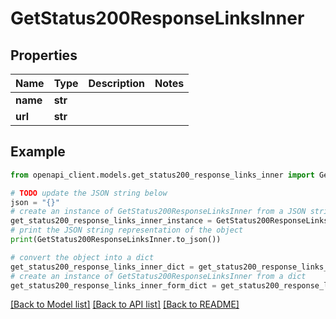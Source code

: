 # GetStatus200ResponseLinksInner


## Properties

Name | Type | Description | Notes
------------ | ------------- | ------------- | -------------
**name** | **str** |  | 
**url** | **str** |  | 

## Example

```python
from openapi_client.models.get_status200_response_links_inner import GetStatus200ResponseLinksInner

# TODO update the JSON string below
json = "{}"
# create an instance of GetStatus200ResponseLinksInner from a JSON string
get_status200_response_links_inner_instance = GetStatus200ResponseLinksInner.from_json(json)
# print the JSON string representation of the object
print(GetStatus200ResponseLinksInner.to_json())

# convert the object into a dict
get_status200_response_links_inner_dict = get_status200_response_links_inner_instance.to_dict()
# create an instance of GetStatus200ResponseLinksInner from a dict
get_status200_response_links_inner_form_dict = get_status200_response_links_inner.from_dict(get_status200_response_links_inner_dict)
```
[[Back to Model list]](../README.md#documentation-for-models) [[Back to API list]](../README.md#documentation-for-api-endpoints) [[Back to README]](../README.md)


